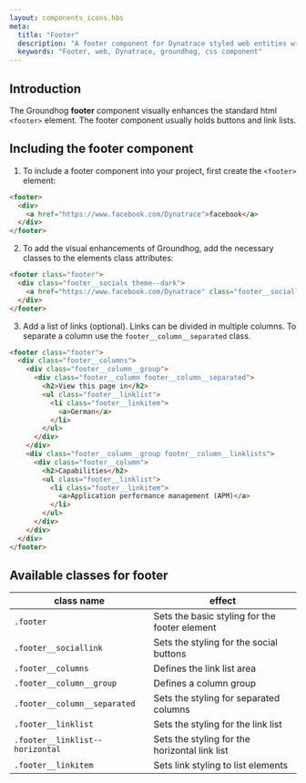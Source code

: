 ```yaml
---
layout: components_icons.hbs
meta:
  title: "Footer"
  description: "A footer component for Dynatrace styled web entities with css and markup examples."
  keywords: "Footer, web, Dynatrace, groundhog, css component"
---
```


## Introduction
The Groundhog **footer** component visually enhances the standard html `<footer>` element. The footer component usually holds buttons and link lists.

## Including the footer component
1. To include a footer component into your project, first create the `<footer>` element:
```html
<footer>
  <div>
    <a href="https://www.facebook.com/Dynatrace">facebook</a>
  </div>
</footer>
```

2. To add the visual enhancements of Groundhog, add the necessary classes to the elements class attributes:
```html
<footer class="footer">
  <div class="footer__socials theme--dark">
    <a href="https://www.facebook.com/Dynatrace" class="footer__sociallink">facebook</a>
  </div>
</footer>
```

3. Add a list of links (optional). Links can be divided in multiple columns. To separate a column use the `footer__column__separated` class.

```html
<footer class="footer">
  <div class="footer__columns">
    <div class="footer__column__group">
      <div class="footer__column footer__column__separated">
        <h2>View this page in</h2>
        <ul class="footer__linklist">
          <li class="footer__linkitem">
            <a>German</a>
          </li>
        </ul>
      </div>
    </div>
    <div class="footer__column__group footer__column__linklists">
      <div class="footer__column">
        <h2>Capabilities</h2>
        <ul class="footer__linklist">
          <li class="footer__linkitem">
            <a>Application performance management (APM)</a>
          </li>
        </ul>
      </div>
    </div>
  </div>
</footer>
```

## Available classes for footer
| class name | effect |
|------------|--------|
| `.footer` | Sets the basic styling for the footer element |
| `.footer__sociallink` | Sets the styling for the social buttons |
| `.footer__columns` | Defines the link list area |
| `.footer__column__group` | Defines a column group |
| `.footer__column__separated` | Sets the styling for separated columns |
| `.footer__linklist` | Sets the styling for the link list |
| `.footer__linklist--horizontal` | Sets the styling for the horizontal link list |
| `.footer__linkitem` | Sets link styling to list elements |
